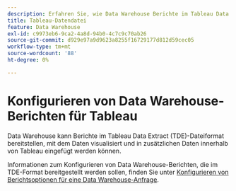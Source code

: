 ```yaml
---
description: Erfahren Sie, wie Data Warehouse Berichte im Tableau Data Extract (TDE)-Dateiformat bereitstellen kann. Sie können diese Informationen per E-Mail senden oder FTP verwenden, um sie an eine FTP-Site zu senden.
title: Tableau-Datendatei
feature: Data Warehouse
exl-id: c9973eb6-9ca2-4a8d-94b0-4c7c9c70ab26
source-git-commit: d929e97a9d9623a8255f16729177d812d59cec05
workflow-type: tm+mt
source-wordcount: '88'
ht-degree: 0%

---
```


# Konfigurieren von Data Warehouse-Berichten für Tableau

Data Warehouse kann Berichte im Tableau Data Extract (TDE)-Dateiformat bereitstellen, mit dem Daten visualisiert und in zusätzlichen Daten innerhalb von Tableau eingefügt werden können.

Informationen zum Konfigurieren von Data Warehouse-Berichten, die im TDE-Format bereitgestellt werden sollen, finden Sie unter [Konfigurieren von Berichtsoptionen für eine Data Warehouse-Anfrage](/help/export/data-warehouse/create-request/dw-request-report-options.md).
